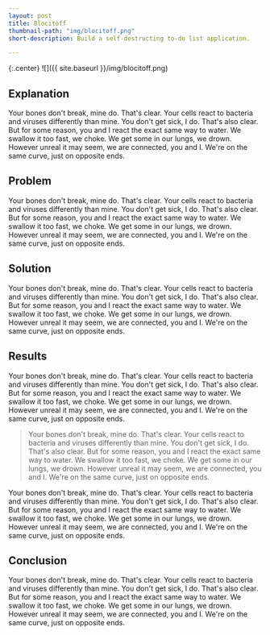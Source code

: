 ```yaml
---
layout: post
title: Blocitoff
thumbnail-path: "img/blocitoff.png"
short-description: Build a self-destructing to-do list application.

---
```


{:.center}
![]({{ site.baseurl }}/img/blocitoff.png)

## Explanation

Your bones don't break, mine do. That's clear. Your cells react to bacteria and viruses differently than mine. You don't get sick, I do. That's also clear. But for some reason, you and I react the exact same way to water. We swallow it too fast, we choke. We get some in our lungs, we drown. However unreal it may seem, we are connected, you and I. We're on the same curve, just on opposite ends.

## Problem

Your bones don't break, mine do. That's clear. Your cells react to bacteria and viruses differently than mine. You don't get sick, I do. That's also clear. But for some reason, you and I react the exact same way to water. We swallow it too fast, we choke. We get some in our lungs, we drown. However unreal it may seem, we are connected, you and I. We're on the same curve, just on opposite ends.

## Solution

Your bones don't break, mine do. That's clear. Your cells react to bacteria and viruses differently than mine. You don't get sick, I do. That's also clear. But for some reason, you and I react the exact same way to water. We swallow it too fast, we choke. We get some in our lungs, we drown. However unreal it may seem, we are connected, you and I. We're on the same curve, just on opposite ends.

## Results

Your bones don't break, mine do. That's clear. Your cells react to bacteria and viruses differently than mine. You don't get sick, I do. That's also clear. But for some reason, you and I react the exact same way to water. We swallow it too fast, we choke. We get some in our lungs, we drown. However unreal it may seem, we are connected, you and I. We're on the same curve, just on opposite ends.

> Your bones don't break, mine do. That's clear. Your cells react to bacteria and viruses differently than mine. You don't get sick, I do. That's also clear. But for some reason, you and I react the exact same way to water. We swallow it too fast, we choke. We get some in our lungs, we drown. However unreal it may seem, we are connected, you and I. We're on the same curve, just on opposite ends.

Your bones don't break, mine do. That's clear. Your cells react to bacteria and viruses differently than mine. You don't get sick, I do. That's also clear. But for some reason, you and I react the exact same way to water. We swallow it too fast, we choke. We get some in our lungs, we drown. However unreal it may seem, we are connected, you and I. We're on the same curve, just on opposite ends.

## Conclusion

Your bones don't break, mine do. That's clear. Your cells react to bacteria and viruses differently than mine. You don't get sick, I do. That's also clear. But for some reason, you and I react the exact same way to water. We swallow it too fast, we choke. We get some in our lungs, we drown. However unreal it may seem, we are connected, you and I. We're on the same curve, just on opposite ends.